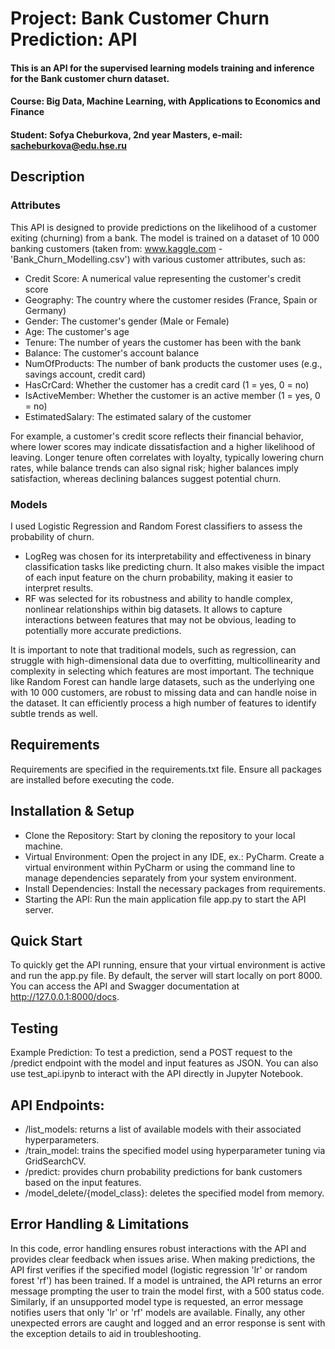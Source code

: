 # Project: Bank Customer Churn Prediction: API
#### This is an API for the supervised learning models training and inference for the Bank customer churn dataset.
#### Course: Big Data, Machine Learning, with Applications to Economics and Finance
#### Student: Sofya Cheburkova, 2nd year Masters, e-mail: sacheburkova@edu.hse.ru

## Description
### Attributes
This API is designed to provide predictions on the likelihood of a customer exiting (churning) from a bank. 
The model is trained on a dataset of 10 000 banking customers (taken from: www.kaggle.com - 'Bank_Churn_Modelling.csv') with various customer attributes, such as:
- Credit Score: A numerical value representing the customer's credit score
- Geography: The country where the customer resides (France, Spain or Germany)
- Gender: The customer's gender (Male or Female)
- Age: The customer's age
- Tenure: The number of years the customer has been with the bank
- Balance: The customer's account balance
- NumOfProducts: The number of bank products the customer uses (e.g., savings account, credit card)
- HasCrCard: Whether the customer has a credit card (1 = yes, 0 = no)
- IsActiveMember: Whether the customer is an active member (1 = yes, 0 = no)
- EstimatedSalary: The estimated salary of the customer

For example, a customer's credit score reflects their financial behavior, where lower scores may indicate dissatisfaction
and a higher likelihood of leaving. Longer tenure often correlates with loyalty, typically lowering churn rates, while
balance trends can also signal risk; higher balances imply satisfaction, whereas declining balances suggest potential churn.

### Models
I used Logistic Regression and Random Forest classifiers to assess the probability of churn.
- LogReg was chosen for its interpretability and effectiveness in binary classification tasks like predicting churn.
It also makes visible the impact of each input feature on the churn probability, making it easier to interpret results.
- RF was selected for its robustness and ability to handle complex, nonlinear relationships within big datasets.
It allows to capture interactions between features that may not be obvious, leading to potentially more accurate predictions.

It is important to note that traditional models, such as regression, can struggle with high-dimensional data due to overfitting, multicollinearity and complexity in selecting which features are most important.
The technique like Random Forest can handle large datasets, such as the underlying one with 10 000 customers, are robust to missing data and can handle noise in the dataset.
It can efficiently process a high number of features to identify subtle trends as well.

## Requirements
Requirements are specified in the requirements.txt file. Ensure all packages are installed before executing the code.

## Installation & Setup
- Clone the Repository: Start by cloning the repository to your local machine.
- Virtual Environment: Open the project in any IDE, ex.: PyCharm. Create a virtual environment within PyCharm or using the command line to manage dependencies separately from your system environment.
- Install Dependencies: Install the necessary packages from requirements.
- Starting the API: Run the main application file app.py to start the API server. 

## Quick Start
To quickly get the API running, ensure that your virtual environment is active and run the app.py file. 
By default, the server will start locally on port 8000. You can access the API and Swagger documentation at http://127.0.0.1:8000/docs.

## Testing
Example Prediction: To test a prediction, send a POST request to the /predict endpoint with the model and input features as JSON. 
You can also use test_api.ipynb to interact with the API directly in Jupyter Notebook.

## API Endpoints:
- /list_models: returns a list of available models with their associated hyperparameters.
- /train_model: trains the specified model using hyperparameter tuning via GridSearchCV.
- /predict: provides churn probability predictions for bank customers based on the input features.
- /model_delete/{model_class}: deletes the specified model from memory.

## Error Handling & Limitations
In this code, error handling ensures robust interactions with the API and provides clear feedback when issues arise. 
When making predictions, the API first verifies if the specified model (logistic regression 'lr' or random forest 'rf') has been trained. 
If a model is untrained, the API returns an error message prompting the user to train the model first, with a 500 status code. 
Similarly, if an unsupported model type is requested, an error message notifies users that only 'lr' or 'rf' models are available. 
Finally, any other unexpected errors are caught and logged and an error response is sent with the exception details to aid in troubleshooting.
